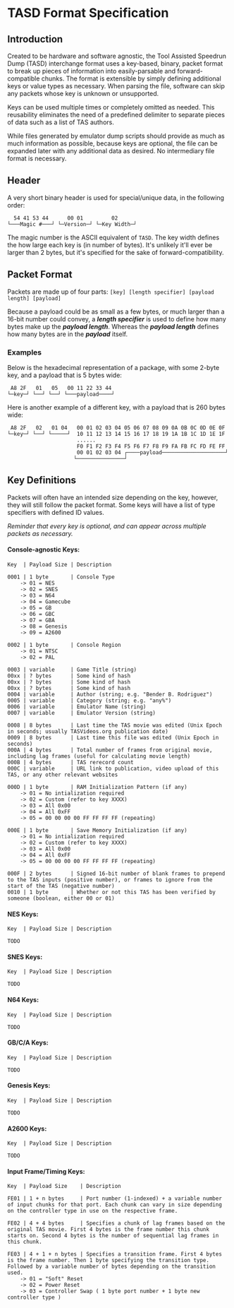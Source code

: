 # TASD Format Specification
## Introduction
Created to be hardware and software agnostic, the Tool Assisted Speedrun Dump (TASD) interchange format uses a key-based, binary, packet format to break up pieces of information into easily-parsable and forward-compatible chunks. The format is extensible by simply defining additional keys or value types as necessary. When parsing the file, software can skip any packets whose key is unknown or unsupported.

Keys can be used multiple times or completely omitted as needed. This reusability eliminates the need of a predefined delimiter to separate pieces of data such as a list of TAS authors.

While files generated by emulator dump scripts should provide as much as much information as possible, because keys are optional, the file can be expanded later with any additional data as desired. No intermediary file format is necessary.

## Header
A very short binary header is used for special/unique data, in the following order:
```
  54 41 53 44      00 01         02
└───Magic #───┘ └─Version─┘ └─Key Width─┘
```
The magic number is the ASCII equivalent of `TASD`. The key width defines the how large each key is (in number of bytes). It's unlikely it'll ever be larger than 2 bytes, but it's specified for the sake of forward-compatibility.

## Packet Format
Packets are made up of four parts: `[key] [length specifier] [payload length] [payload]`

Because a payload could be as small as a few bytes, or much larger than a 16-bit number could convey, a _**length specifier**_ is used to define how many bytes make up the _**payload length**_. Whereas the _**payload length**_ defines how many bytes are in the _**payload**_ itself.

### Examples
Below is the hexadecimal representation of a package, with some 2-byte key, and a payload that is 5 bytes wide:
```
 A8 2F   01   05   00 11 22 33 44
└─key─┘ └──┘ └──┘ └───payload────┘
```
Here is another example of a different key, with a payload that is 260 bytes wide:
```
 A8 2F   02   01 04   00 01 02 03 04 05 06 07 08 09 0A 0B 0C 0D 0E 0F
└─key─┘ └──┘ └─────┘  10 11 12 13 14 15 16 17 18 19 1A 1B 1C 1D 1E 1F
                      ......
                      F0 F1 F2 F3 F4 F5 F6 F7 F8 F9 FA FB FC FD FE FF
                      00 01 02 03 04 ┌────payload────────────────────┘
                     └───────────────┘
```

## Key Definitions
Packets will often have an intended size depending on the key, however, they will still follow the packet format. Some keys will have a list of type specifiers with defined ID values. 

_Reminder that every key is optional, and can appear across multiple packets as necessary._

#### Console-agnostic Keys:
```
Key  | Payload Size | Description

0001 | 1 byte       | Console Type
    -> 01 = NES
    -> 02 = SNES
    -> 03 = N64
    -> 04 = Gamecube
    -> 05 = GB
    -> 06 = GBC
    -> 07 = GBA
    -> 08 = Genesis
    -> 09 = A2600

0002 | 1 byte       | Console Region
    -> 01 = NTSC
    -> 02 = PAL

0003 | variable     | Game Title (string)
00xx | ? bytes      | Some kind of hash
00xx | ? bytes      | Some kind of hash
00xx | ? bytes      | Some kind of hash
0004 | variable     | Author (string; e.g. "Bender B. Rodriguez")
0005 | variable     | Category (string; e.g. "any%")
0006 | variable     | Emulator Name (string)
0007 | variable     | Emulator Version (string)

0008 | 8 bytes      | Last time the TAS movie was edited (Unix Epoch in seconds; usually TASVideos.org publication date)
0009 | 8 bytes      | Last time this file was edited (Unix Epoch in seconds)
000A | 4 bytes      | Total number of frames from original movie, including lag frames (useful for calculating movie length)
000B | 4 bytes      | TAS rerecord count
000C | variable     | URL link to publication, video upload of this TAS, or any other relevant websites

000D | 1 byte       | RAM Initialization Pattern (if any)
    -> 01 = No intialization required
    -> 02 = Custom (refer to key XXXX)
    -> 03 = All 0x00
    -> 04 = All 0xFF
    -> 05 = 00 00 00 00 FF FF FF FF (repeating)

000E | 1 byte       | Save Memory Initialization (if any)
    -> 01 = No intialization required
    -> 02 = Custom (refer to key XXXX)
    -> 03 = All 0x00
    -> 04 = All 0xFF
    -> 05 = 00 00 00 00 FF FF FF FF (repeating)

000F | 2 bytes      | Signed 16-bit number of blank frames to prepend to the TAS inputs (positive number), or frames to ignore from the start of the TAS (negative number)
0010 | 1 byte       | Whether or not this TAS has been verified by someone (boolean, either 00 or 01)
```

#### NES Keys:
```
Key  | Payload Size | Description

TODO
```

#### SNES Keys:
```
Key  | Payload Size | Description

TODO
```

#### N64 Keys:
```
Key  | Payload Size | Description

TODO
```

#### GB/C/A Keys:
```
Key  | Payload Size | Description

TODO
```

#### Genesis Keys:
```
Key  | Payload Size | Description

TODO
```

#### A2600 Keys:
```
Key  | Payload Size | Description

TODO
```

#### Input Frame/Timing Keys:
```
Key  | Payload Size    | Description

FE01 | 1 + n bytes     | Port number (1-indexed) + a variable number of input chunks for that port. Each chunk can vary in size depending on the controller type in use on the respective frame.

FE02 | 4 + 4 bytes     | Specifies a chunk of lag frames based on the original TAS movie. First 4 bytes is the frame number this chunk starts on. Second 4 bytes is the number of sequential lag frames in this chunk.

FE03 | 4 + 1 + n bytes | Specifies a transition frame. First 4 bytes is the frame number. Then 1 byte specifying the transition type. Followed by a variable number of bytes depending on the transition used.
    -> 01 = "Soft" Reset
    -> 02 = Power Reset
    -> 03 = Controller Swap ( 1 byte port number + 1 byte new controller type )
```
